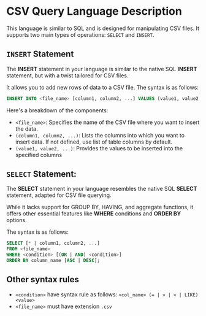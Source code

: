 # CSV Query Language Description

This language is similar to SQL and is designed for manipulating CSV files.
It supports two main types of operations: `SELECT` and `INSERT`.

## `INSERT` Statement
The **INSERT** statement in your language is similar to the native SQL **INSERT** statement, but with a twist tailored for CSV files. 

It allows you to add new rows of data to a CSV file. The syntax is as follows:

```sql
INSERT INTO <file_name> [column1, column2, ...] VALUES (value1, value2, ...);
```

Here's a breakdown of the components:

- `<file_name>`: Specifies the name of the CSV file where you want to insert the data.
- `(column1, column2, ...)`: Lists the columns into which you want to insert data. If not defined, use list of table columns by default.
- `(value1, value2, ...)`: Provides the values to be inserted into the specified columns

## `SELECT` Statement:

The **SELECT** statement in your language resembles the native SQL **SELECT** statement, adapted for CSV file querying. 

While it lacks support for GROUP BY, HAVING, and aggregate functions, it offers other essential features like **WHERE** conditions and **ORDER BY** options.

The syntax is as follows:

```sql
SELECT [* | column1, column2, ...]
FROM <file_name>
WHERE <condition> [(OR | AND) <condition>]
ORDER BY column_name [ASC | DESC];
```

## Other syntax rules

- `<condition>` have syntax rule as follows: `<col_name> (= | > | < | LIKE) <value>` 
- `<file_name>` must have extension `.csv`
